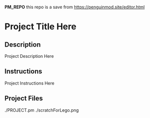 __PM_REPO__
this repo is a save from https://penguinmod.site/editor.html
# Project Title Here
## Description
Project Description Here
## Instructions
Project Instructions Here
## Project Files
./PROJECT.pm
./scratchForLego.png